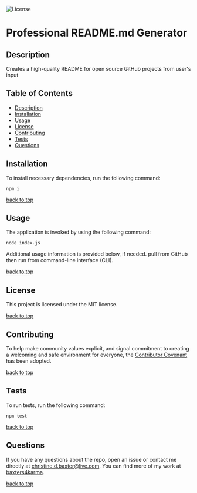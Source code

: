 ![License](https://img.shields.io/badge/license-MIT-success)
  # Professional README.md Generator

  ## Description

  Creates a high-quality README for open source GitHub projects from user's input

  ## Table of Contents
  - [Description](#description)
  - [Installation](#installation)
  - [Usage](#usage)
  - [License](#license)
  - [Contributing](#contributing)
  - [Tests](#tests)
  - [Questions](#questions)

  ## Installation

To install necessary dependencies, run the following command:
```
npm i
```

[back to top](#table-of-contents)

  ## Usage
  
  The application is invoked by using the following command:
```
node index.js
```
  
Additional usage information is provided below, if needed.
pull from GitHub then run from command-line interface (CLI).

  [back to top](#table-of-contents)

  ## License

This project is licensed under the MIT license.

[back to top](#table-of-contents)

  ## Contributing


To help make community values explicit, and signal  commitment to creating a welcoming and safe environment for everyone, the [Contributor Covenant](#code_of_conduct.md) has been adopted.

[back to top](#table-of-contents)

  ## Tests

To run tests, run the following command:
```
npm test
```
[back to top](#table-of-contents)

  ## Questions 

  If you have any questions about the repo, open an issue or contact me directly at christine.d.baxter@live.com. You can find more of my work at [baxters4karma](https://github.com/baxters4karma/).

[back to top](#table-of-contents)
  